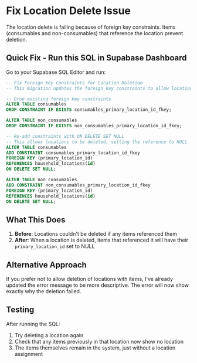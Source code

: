 # Fix Location Delete Issue

The location delete is failing because of foreign key constraints. Items (consumables and non-consumables) that reference the location prevent deletion.

## Quick Fix - Run this SQL in Supabase Dashboard

Go to your Supabase SQL Editor and run:

```sql
-- Fix Foreign Key Constraints for Location Deletion
-- This migration updates the foreign key constraints to allow location deletion

-- Drop existing foreign key constraints
ALTER TABLE consumables 
DROP CONSTRAINT IF EXISTS consumables_primary_location_id_fkey;

ALTER TABLE non_consumables 
DROP CONSTRAINT IF EXISTS non_consumables_primary_location_id_fkey;

-- Re-add constraints with ON DELETE SET NULL
-- This allows locations to be deleted, setting the reference to NULL
ALTER TABLE consumables 
ADD CONSTRAINT consumables_primary_location_id_fkey 
FOREIGN KEY (primary_location_id) 
REFERENCES household_locations(id) 
ON DELETE SET NULL;

ALTER TABLE non_consumables 
ADD CONSTRAINT non_consumables_primary_location_id_fkey 
FOREIGN KEY (primary_location_id) 
REFERENCES household_locations(id) 
ON DELETE SET NULL;
```

## What This Does

1. **Before**: Locations couldn't be deleted if any items referenced them
2. **After**: When a location is deleted, items that referenced it will have their `primary_location_id` set to NULL

## Alternative Approach

If you prefer not to allow deletion of locations with items, I've already updated the error message to be more descriptive. The error will now show exactly why the deletion failed.

## Testing

After running the SQL:
1. Try deleting a location again
2. Check that any items previously in that location now show no location
3. The items themselves remain in the system, just without a location assignment